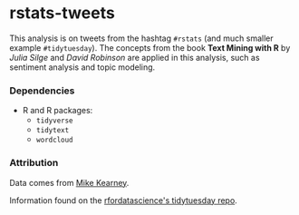 # rstats-tweets

This analysis is on tweets from the hashtag `#rstats` (and much smaller example `#tidytuesday`). The concepts from the book **Text Mining with R** by _Julia Silge_ and _David Robinson_ are applied in this analysis, such as sentiment analysis and topic modeling.

### Dependencies

- R and R packages:
  - `tidyverse`
  - `tidytext`
  - `wordcloud`

### Attribution

Data comes from [Mike Kearney](https://twitter.com/kearneymw).

Information found on the [rfordatascience's tidytuesday repo](https://github.com/rfordatascience/tidytuesday).